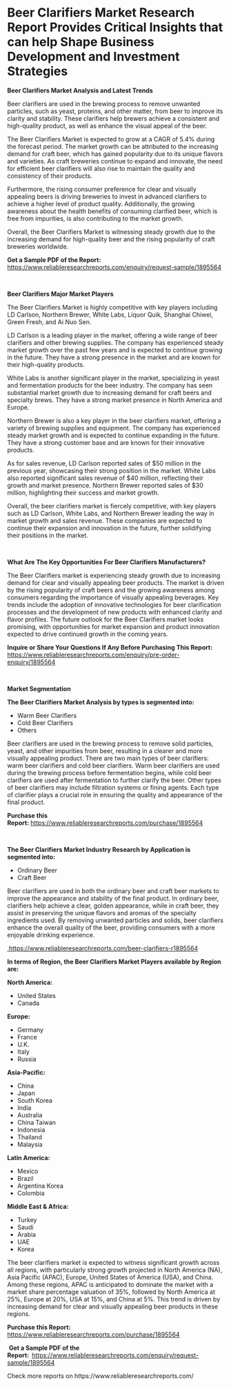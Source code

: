<p><h1>Beer Clarifiers Market Research Report Provides Critical Insights that can help Shape Business Development and Investment Strategies</h1></p><p><strong>Beer Clarifiers Market Analysis and Latest Trends</strong></p>
<p><p>Beer clarifiers are used in the brewing process to remove unwanted particles, such as yeast, proteins, and other matter, from beer to improve its clarity and stability. These clarifiers help brewers achieve a consistent and high-quality product, as well as enhance the visual appeal of the beer.</p><p>The Beer Clarifiers Market is expected to grow at a CAGR of 5.4% during the forecast period. The market growth can be attributed to the increasing demand for craft beer, which has gained popularity due to its unique flavors and varieties. As craft breweries continue to expand and innovate, the need for efficient beer clarifiers will also rise to maintain the quality and consistency of their products.</p><p>Furthermore, the rising consumer preference for clear and visually appealing beers is driving breweries to invest in advanced clarifiers to achieve a higher level of product quality. Additionally, the growing awareness about the health benefits of consuming clarified beer, which is free from impurities, is also contributing to the market growth.</p><p>Overall, the Beer Clarifiers Market is witnessing steady growth due to the increasing demand for high-quality beer and the rising popularity of craft breweries worldwide.</p></p>
<p><strong>Get a Sample PDF of the Report:&nbsp;</strong> <a href="https://www.reliableresearchreports.com/enquiry/request-sample/1895564">https://www.reliableresearchreports.com/enquiry/request-sample/1895564</a></p>
<p>&nbsp;</p>
<p><strong>Beer Clarifiers Major Market Players</strong></p>
<p><p>The Beer Clarifiers Market is highly competitive with key players including LD Carlson, Northern Brewer, White Labs, Liquor Quik, Shanghai Chiwei, Green Fresh, and Ai Nuo Sen. </p><p>LD Carlson is a leading player in the market, offering a wide range of beer clarifiers and other brewing supplies. The company has experienced steady market growth over the past few years and is expected to continue growing in the future. They have a strong presence in the market and are known for their high-quality products.</p><p>White Labs is another significant player in the market, specializing in yeast and fermentation products for the beer industry. The company has seen substantial market growth due to increasing demand for craft beers and specialty brews. They have a strong market presence in North America and Europe.</p><p>Northern Brewer is also a key player in the beer clarifiers market, offering a variety of brewing supplies and equipment. The company has experienced steady market growth and is expected to continue expanding in the future. They have a strong customer base and are known for their innovative products.</p><p>As for sales revenue, LD Carlson reported sales of $50 million in the previous year, showcasing their strong position in the market. White Labs also reported significant sales revenue of $40 million, reflecting their growth and market presence. Northern Brewer reported sales of $30 million, highlighting their success and market growth.</p><p>Overall, the beer clarifiers market is fiercely competitive, with key players such as LD Carlson, White Labs, and Northern Brewer leading the way in market growth and sales revenue. These companies are expected to continue their expansion and innovation in the future, further solidifying their positions in the market.</p></p>
<p>&nbsp;</p>
<p><strong>What Are The Key Opportunities For Beer Clarifiers Manufacturers?</strong></p>
<p><p>The Beer Clarifiers market is experiencing steady growth due to increasing demand for clear and visually appealing beer products. The market is driven by the rising popularity of craft beers and the growing awareness among consumers regarding the importance of visually appealing beverages. Key trends include the adoption of innovative technologies for beer clarification processes and the development of new products with enhanced clarity and flavor profiles. The future outlook for the Beer Clarifiers market looks promising, with opportunities for market expansion and product innovation expected to drive continued growth in the coming years.</p></p>
<p><strong>Inquire or Share Your Questions If Any Before Purchasing This Report:</strong> <a href="https://www.reliableresearchreports.com/enquiry/pre-order-enquiry/1895564">https://www.reliableresearchreports.com/enquiry/pre-order-enquiry/1895564</a></p>
<p>&nbsp;</p>
<p><strong>Market Segmentation</strong></p>
<p><strong>The Beer Clarifiers Market Analysis by types is segmented into:</strong></p>
<p><ul><li>Warm Beer Clarifiers</li><li>Cold Beer Clarifiers</li><li>Others</li></ul></p>
<p><p>Beer clarifiers are used in the brewing process to remove solid particles, yeast, and other impurities from beer, resulting in a clearer and more visually appealing product. There are two main types of beer clarifiers: warm beer clarifiers and cold beer clarifiers. Warm beer clarifiers are used during the brewing process before fermentation begins, while cold beer clarifiers are used after fermentation to further clarify the beer. Other types of beer clarifiers may include filtration systems or fining agents. Each type of clarifier plays a crucial role in ensuring the quality and appearance of the final product.</p></p>
<p><strong>Purchase this Report:&nbsp;</strong><a href="https://www.reliableresearchreports.com/purchase/1895564">https://www.reliableresearchreports.com/purchase/1895564</a></p>
<p>&nbsp;</p>
<p><strong>The Beer Clarifiers Market Industry Research by Application is segmented into:</strong></p>
<p><ul><li>Ordinary Beer</li><li>Craft Beer</li></ul></p>
<p><p>Beer clarifiers are used in both the ordinary beer and craft beer markets to improve the appearance and stability of the final product. In ordinary beer, clarifiers help achieve a clear, golden appearance, while in craft beer, they assist in preserving the unique flavors and aromas of the specialty ingredients used. By removing unwanted particles and solids, beer clarifiers enhance the overall quality of the beer, providing consumers with a more enjoyable drinking experience.</p></p>
<p><a href="https://www.reliableresearchreports.com/beer-clarifiers-r1895564">&nbsp;https://www.reliableresearchreports.com/beer-clarifiers-r1895564</a></p>
<p><strong>In terms of Region, the Beer Clarifiers Market Players available by Region are:</strong></p>
<p>
    <p> <strong> North America: </strong>
        <ul>
            <li>United States</li>
            <li>Canada</li>
        </ul>
        </p> 
    <p> <strong> Europe: </strong>
        <ul>
            <li>Germany</li>
            <li>France</li>
            <li>U.K.</li>
            <li>Italy</li>
            <li>Russia</li>
        </ul>
        </p> 
    <p> <strong> Asia-Pacific: </strong>
        <ul>
            <li>China</li>
            <li>Japan</li>
            <li>South Korea</li>
            <li>India</li>
            <li>Australia</li>
            <li>China Taiwan</li>
            <li>Indonesia</li>
            <li>Thailand</li>
            <li>Malaysia</li>
        </ul>
        </p> 
    <p> <strong> Latin America: </strong>
        <ul>
            <li>Mexico</li>
            <li>Brazil</li>
            <li>Argentina Korea</li>
            <li>Colombia</li>
        </ul>
        </p> 
    <p> <strong> Middle East & Africa: </strong>
        <ul>
            <li>Turkey</li>
            <li>Saudi</li>
            <li>Arabia</li>
            <li>UAE</li>
            <li>Korea</li>
        </ul>
    </p>
    </p>
<p><p>The beer clarifiers market is expected to witness significant growth across all regions, with particularly strong growth projected in North America (NA), Asia Pacific (APAC), Europe, United States of America (USA), and China. Among these regions, APAC is anticipated to dominate the market with a market share percentage valuation of 35%, followed by North America at 25%, Europe at 20%, USA at 15%, and China at 5%. This trend is driven by increasing demand for clear and visually appealing beer products in these regions.</p></p>
<p><strong>Purchase this Report: </strong><a href="https://www.reliableresearchreports.com/purchase/1895564">https://www.reliableresearchreports.com/purchase/1895564</a></p>
<p>&nbsp;<strong>Get a Sample PDF of the Report:&nbsp;&nbsp;</strong><a href="https://www.reliableresearchreports.com/enquiry/request-sample/1895564">https://www.reliableresearchreports.com/enquiry/request-sample/1895564</a></p>
<p><strong></strong></p>
<p>Check more reports on https://www.reliableresearchreports.com/</p>